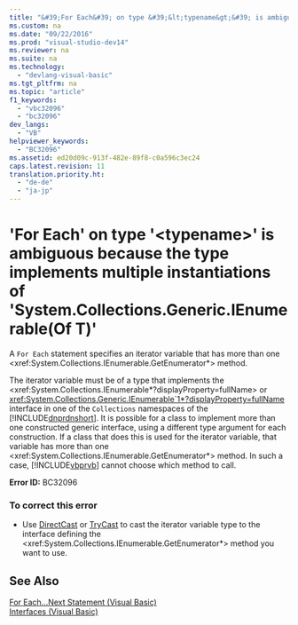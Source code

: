 ```yaml
---
title: "&#39;For Each&#39; on type &#39;&lt;typename&gt;&#39; is ambiguous because the type implements multiple instantiations of &#39;System.Collections.Generic.IEnumerable(Of T)&#39;"
ms.custom: na
ms.date: "09/22/2016"
ms.prod: "visual-studio-dev14"
ms.reviewer: na
ms.suite: na
ms.technology: 
  - "devlang-visual-basic"
ms.tgt_pltfrm: na
ms.topic: "article"
f1_keywords: 
  - "vbc32096"
  - "bc32096"
dev_langs: 
  - "VB"
helpviewer_keywords: 
  - "BC32096"
ms.assetid: ed20d09c-913f-482e-89f8-c0a596c3ec24
caps.latest.revision: 11
translation.priority.ht: 
  - "de-de"
  - "ja-jp"
---
```

# &#39;For Each&#39; on type &#39;&lt;typename&gt;&#39; is ambiguous because the type implements multiple instantiations of &#39;System.Collections.Generic.IEnumerable(Of T)&#39;
A `For Each` statement specifies an iterator variable that has more than one \<xref:System.Collections.IEnumerable.GetEnumerator*> method.  
  
 The iterator variable must be of a type that implements the \<xref:System.Collections.IEnumerable*?displayProperty=fullName> or <xref:System.Collections.Generic.IEnumerable`1*?displayProperty=fullName> interface in one of the `Collections` namespaces of the [!INCLUDE[dnprdnshort](../vs140/includes/dnprdnshort_md.md)]. It is possible for a class to implement more than one constructed generic interface, using a different type argument for each construction. If a class that does this is used for the iterator variable, that variable has more than one \<xref:System.Collections.IEnumerable.GetEnumerator*> method. In such a case, [!INCLUDE[vbprvb](../vs140/includes/vbprvb_md.md)] cannot choose which method to call.  
  
 **Error ID:** BC32096  
  
### To correct this error  
  
-   Use [DirectCast](../vs140/directcast-operator--visual-basic-.md) or [TryCast](../vs140/trycast-operator--visual-basic-.md) to cast the iterator variable type to the interface defining the \<xref:System.Collections.IEnumerable.GetEnumerator*> method you want to use.  
  
## See Also  
 [For Each...Next Statement (Visual Basic)](../vs140/for-each...next-statement--visual-basic-.md)   
 [Interfaces (Visual Basic)](../vs140/interfaces--visual-basic-.md)